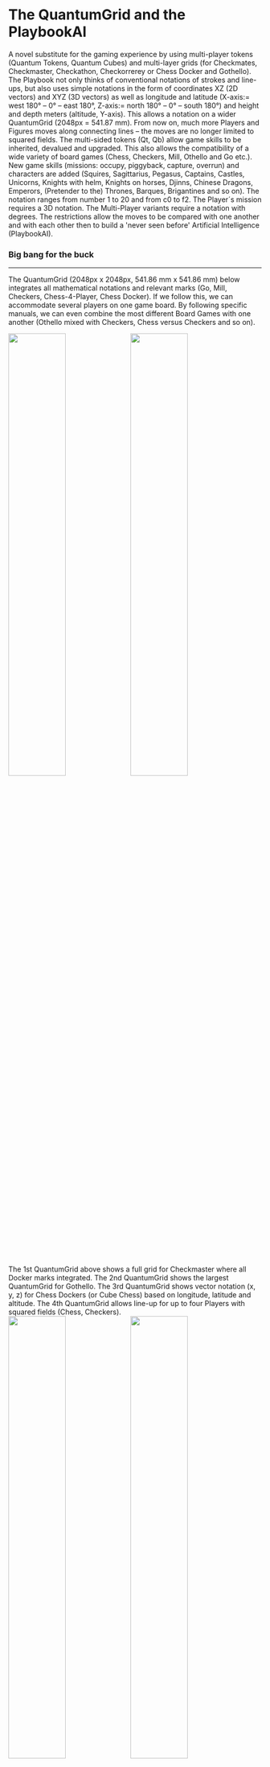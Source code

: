 # The QuantumGrid and the PlaybookAI
A novel substitute for the gaming experience by using multi-player tokens (Quantum Tokens, Quantum Cubes) and multi-layer grids (for Checkmates, Checkmaster,  Checkathon, Checkorrerey or Chess Docker and Gothello). The Playbook not only thinks of conventional notations of strokes and line-ups, but also uses simple notations in the form of coordinates XZ (2D vectors) and XYZ (3D vectors) as well as longitude and latitude (X-axis:= west 180° – 0° – east 180°, Z-axis:= north 180° – 0° – south 180°) and height and depth meters (altitude, Y-axis). This allows a notation on a wider QuantumGrid (2048px = 541.87 mm). From now on, much more Players and Figures moves along connecting lines – the moves are no longer limited to squared fields. The multi-sided tokens (Qt, Qb) allow game skills to be inherited, devalued and upgraded. This also allows the compatibility of a wide variety of board games (Chess, Checkers, Mill, Othello and Go etc.). New game skills (missions: occupy, piggyback, capture, overrun) and characters are added (Squires, Sagittarius, Pegasus, Captains, Castles, Unicorns, Knights with helm, Knights on horses, Djinns, Chinese Dragons, Emperors, (Pretender to the) Thrones, Barques, Brigantines and so on). The notation ranges from number 1 to 20 and from c0 to f2. The Player´s mission requires a 3D notation. The Multi-Player variants require a notation with degrees. The restrictions allow the moves to be compared with one another and with each other then to build a 'never seen before' Artificial Intelligence (PlaybookAI).
<h3>Big bang for the buck</h3>
<hr>
<p>The QuantumGrid (2048px x 2048px, 541.86 mm x 541.86 mm) below integrates all mathematical notations and relevant marks (Go, Mill, Checkers, Chess-4-Player, Chess Docker). If we follow this, we can accommodate several players on one game board. By following specific manuals, we can even combine the most different Board Games with one another (Othello mixed with Checkers, Chess versus Checkers and so on). </p>
<div>
<img width="47.5%" src="https://github.com/scifiltr/QuantumGrid/blob/main/QuantumGrid_MultiLayer_Checkmaster.png"></img>
<img width="47.5%" src="https://github.com/scifiltr/QuantumGrid/blob/main/QuantumGrid_MultiLayer_Gothello.png"></img>
</div>
The 1st QuantumGrid above shows a full grid for Checkmaster where all Docker marks integrated. The 2nd QuantumGrid shows the largest QuantumGrid for Gothello. The 3rd QuantumGrid shows vector notation (x, y, z) for Chess Dockers (or Cube Chess) based on longitude, latitude and altitude. The 4th QuantumGrid allows line-up for up to four Players with squared fields (Chess, Checkers).
<div>
<img width="47.5%" src="https://github.com/scifiltr/QuantumGrid/blob/main/QuantumGrid_MultiLayer_Checkathon.png"></img>
<img width="47.5%" src="https://github.com/scifiltr/QuantumGrid/blob/main/QuantumGrid_MultiLayer_Checkmates.png"></img>
</div>
<h3>Bird's eye view in 3D</h3>
<hr>
<h3>Massively multilayer role-playing experiences</h3>
<hr>
<p>Conventional Chess notation is algebraic but not mathematically correct. So I've developed compliant rules for The PlaybookAI, which we'll explore in more depth. First, I want to explain the more understandable specifications. The playbook is easy to use, you note down moves, analyze the opponent's game during a training phase - which nobody talks about and is silent about - in order to then be able to use these moves in the current season/tournament; similar to the playbook in American Football.<br>For other board games, there are no notation rules at all, only text-based instructions, which are also very complex - with the consequence that one leaves it with the simpler rules or general types of play, which I think is a shame.</p>
<h3>Quantum Leaps have started</h3>
<hr>
<p>Now we deal with which character (glyph) can be combined with other characters (glyphs), transformed and how it can be defeated; this applies to the starting line-up, the handicap game, the middle game and the endgame. From now on we are using QuantumCubes instead of multiple figures.</p>
